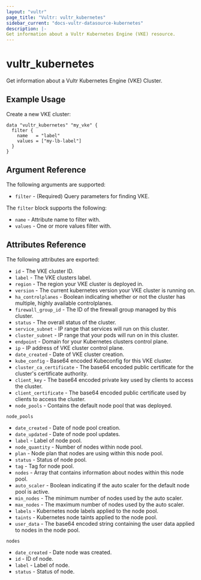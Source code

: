 ```yaml
---
layout: "vultr"
page_title: "Vultr: vultr_kubernetes"
sidebar_current: "docs-vultr-datasource-kubernetes"
description: |-
Get information about a Vultr Kubernetes Engine (VKE) resource. 
---
```


# vultr_kubernetes

Get information about a Vultr Kubernetes Engine (VKE) Cluster.

## Example Usage

Create a new VKE cluster:

```hcl
data "vultr_kubernetes" "my_vke" {
  filter {
    name   = "label"
    values = ["my-lb-label"]
  }
}
```

## Argument Reference

The following arguments are supported:

* `filter` - (Required) Query parameters for finding VKE.

The `filter` block supports the following:

* `name` - Attribute name to filter with.
* `values` - One or more values filter with.


## Attributes Reference

The following attributes are exported:
* `id` - The VKE cluster ID.
* `label` - The VKE clusters label.
* `region` - The region your VKE cluster is deployed in.
* `version` - The current kubernetes version your VKE cluster is running on.
* `ha_controlplanes` - Boolean indicating whether or not the cluster has multiple, highly available controlplanes.
* `firewall_group_id` - The ID of the firewall group managed by this cluster.
* `status` - The overall status of the cluster.
* `service_subnet` - IP range that services will run on this cluster.
* `cluster_subnet` - IP range that your pods will run on in this cluster.
* `endpoint` - Domain for your Kubernetes clusters control plane.
* `ip` - IP address of VKE cluster control plane.
* `date_created` - Date of VKE cluster creation.
* `kube_config` - Base64 encoded Kubeconfig for this VKE cluster.
* `cluster_ca_certificate` - The base64 encoded public certificate for the cluster's certificate authority.
* `client_key` - The base64 encoded private key used by clients to access the cluster.
* `client_certificate` - The base64 encoded public certificate used by clients to access the cluster.
* `node_pools` - Contains the default node pool that was deployed.

`node_pools`

* `date_created` - Date of node pool creation.
* `date_updated` - Date of node pool updates.
* `label` - Label of node pool.
* `node_quantity` - Number of nodes within node pool.
* `plan` - Node plan that nodes are using within this node pool.
* `status` - Status of node pool.
* `tag` - Tag for node pool.
* `nodes` - Array that contains information about nodes within this node pool.
* `auto_scaler` - Boolean indicating if the auto scaler for the default node pool is active.
* `min_nodes` - The minimum number of nodes used by the auto scaler.
* `max_nodes` - The maximum number of nodes used by the auto scaler.
* `labels` - Kubernetes node labels applied to the node pool.
* `taints` - Kubernetes node taints applied to the node pool.
* `user_data` - The base64 encoded string containing the user data applied to nodes in the node pool.

`nodes`

* `date_created` - Date node was created.
* `id` - ID of node.
* `label` - Label of node.
* `status` - Status of node.
